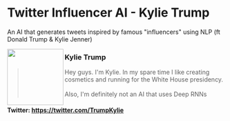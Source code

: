 # Twitter Influencer AI - Kylie Trump
An AI that generates tweets inspired by famous "influencers" using NLP (ft Donald Trump & Kylie Jenner)

<img align="left" width="130" src="https://github.com/gdemos01/TwitterInfluencerAI/blob/master/data/KylieTrump.jpg">

### Kylie Trump
 
>Hey guys. I'm Kylie. In my spare time I like creating cosmetics and running for the White House presidency.\
\
>Also, I'm definitely not an AI that uses Deep RNNs 

#### Twitter: https://twitter.com/TrumpKylie
